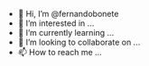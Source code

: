 - 👋 Hi, I’m @fernandobonete
- 👀 I’m interested in ...
- 🌱 I’m currently learning ...
- 💞️ I’m looking to collaborate on ...
- 📫 How to reach me ...

<!---
fernandobonete/fernandobonete is a ✨ special ✨ repository because its `README.md` (this file) appears on your GitHub profile.
You can click the Preview link to take a look at your changes.
--->
